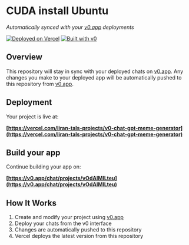 # CUDA install Ubuntu

*Automatically synced with your [v0.app](https://v0.app) deployments*

[![Deployed on Vercel](https://img.shields.io/badge/Deployed%20on-Vercel-black?style=for-the-badge&logo=vercel)](https://vercel.com/liran-tals-projects/v0-chat-gpt-meme-generator)
[![Built with v0](https://img.shields.io/badge/Built%20with-v0.app-black?style=for-the-badge)](https://v0.app/chat/projects/vOdAlMILteu)

## Overview

This repository will stay in sync with your deployed chats on [v0.app](https://v0.app).
Any changes you make to your deployed app will be automatically pushed to this repository from [v0.app](https://v0.app).

## Deployment

Your project is live at:

**[https://vercel.com/liran-tals-projects/v0-chat-gpt-meme-generator](https://vercel.com/liran-tals-projects/v0-chat-gpt-meme-generator)**

## Build your app

Continue building your app on:

**[https://v0.app/chat/projects/vOdAlMILteu](https://v0.app/chat/projects/vOdAlMILteu)**

## How It Works

1. Create and modify your project using [v0.app](https://v0.app)
2. Deploy your chats from the v0 interface
3. Changes are automatically pushed to this repository
4. Vercel deploys the latest version from this repository